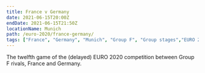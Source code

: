 ```yaml
---
title: France v Germany
date: 2021-06-15T20:00Z
endDate: 2021-06-15T21:50Z
locationName: Munich
path: /euro-2020/france-germany/
tags: ["France", "Germany", "Munich", "Group F", "Group stages","EURO 2020"]
---
```


The twelfth game of the (delayed) EURO 2020 competition between Group F rivals, France and Germany.